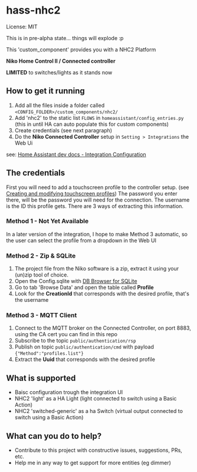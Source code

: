 # hass-nhc2

License: MIT

This is in pre-alpha state... things will explode :p

This 'custom_component' provides you with a NHC2 Platform

__Niko Home Control II / Connected controller__

__LIMITED__ to switches/lights as it stands now

## How to get it running

1. Add all the files inside a folder called `<CONFIG_FOLDER>/custom_components/nhc2/`
2. Add 'nhc2' to the static list `FLOWS` in `homeassistant/config_entries.py` (this in until HA can auto populate this for custom components)
3. Create credentials (see next paragraph)
4. Do the __Niko Connected Controller__ setup in `Setting > Integrations` the Web Ui  

see: [Home Assistant dev docs - Integration Configuration](https://developers.home-assistant.io/docs/en/config_entries_config_flow_handler.html) 
## The credentials

First you will need to add a touchscreen profile to the controller setup.
(see [Creating and modifying touchscreen profiles](http://guide.niko.eu/pages/viewpage.action?pageId=10978290))
The password you enter there, will be the password you will need for the connection.
The username is the ID this profile gets. There are 3 ways of extracting this information.

### Method 1 - Not Yet Available
 In a later version of the integration, I hope to make Method 3 automatic, so the user can select the profile from a dropdown in the Web UI

### Method 2 - Zip & SQLite
 1. The project file from the Niko software is a zip,
    extract it using your (un)zip tool of choice.
 2. Open the Config.sqlite with [DB Browser for SQLite](https://sqlitebrowser.org/dl/)
 3. Go to tab 'Browse Data' and open the table called __Profile__
 4. Look for the __CreationId__ that corresponds with the desired profile, that's the username 
 
### Method 3 - MQTT Client
 1. Connect to the MQTT broker on the Connected Controller, on port 8883, 
 using the CA cert you can find in this repo
 2. Subscribe to the topic `public/authentication/rsp`
 3. Publish on topic `public/authentication/cmd` with payload `{"Method":"profiles.list"}`
 4. Extract the __Uuid__ that corresponds with the desired profile

## What is supported

 * Baisc configuration trough the integration UI
 * NHC2 'light' as a HA Light (light connected to switch using a Basic Action)
 * NHC2 'switched-generic' as a ha Switch (virtual output connected to switch using a Basic Action)
 
## What can you do to help?

 * Contribute to this project with constructive issues, suggestions, PRs, etc.
 * Help me in any way to get support for more entities (eg dimmer)
